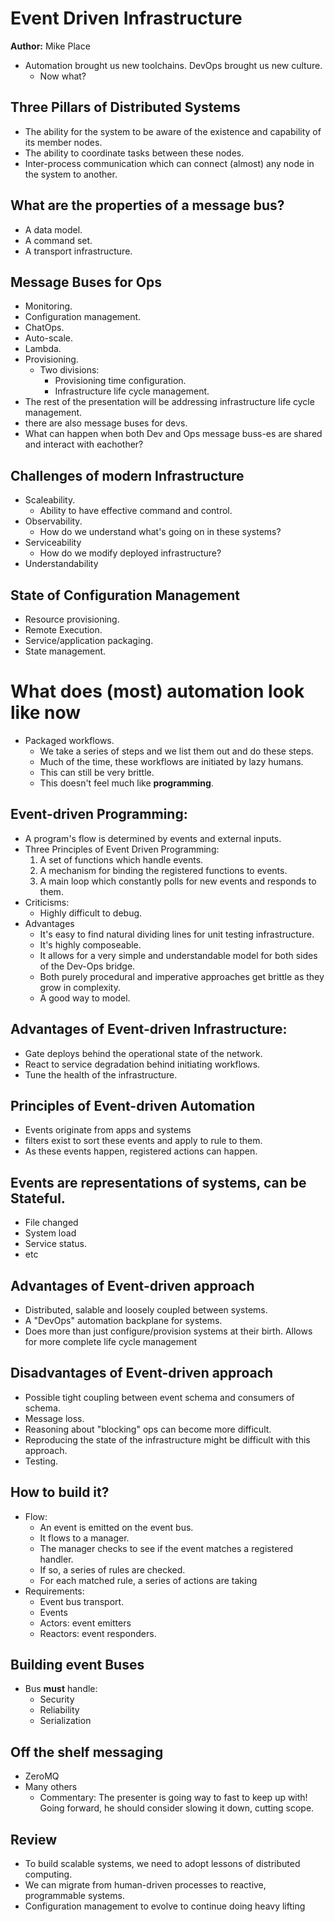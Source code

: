 # Event Driven Infrastructure
**Author:** Mike Place

 * Automation brought us new toolchains. DevOps brought us new culture.
   - Now what?

## Three Pillars of Distributed Systems
 * The ability for the system to be aware of the existence and capability of its member nodes.
 * The ability to coordinate tasks between these nodes.
 * Inter-process communication which can connect (almost) any node in the system to another.

## What are the properties of a message bus?
 * A data model.
 * A command set.
 * A transport infrastructure.

## Message Buses for Ops
 * Monitoring.
 * Configuration management.
 * ChatOps.
 * Auto-scale.
 * Lambda.
 * Provisioning.
   - Two divisions:
     + Provisioning time configuration.
     + Infrastructure life cycle management.
 * The rest of the presentation will be addressing infrastructure life cycle management.
 * there are also message buses for devs.
 * What can happen when both Dev and Ops message buss-es are shared and interact with eachother?

## Challenges of modern Infrastructure
 * Scaleability.
   - Ability to have effective command and control.
 * Observability.
   - How do we understand what's going on in these systems?
 * Serviceability
   - How do we modify deployed infrastructure?
 * Understandability

## State of Configuration Management
 * Resource provisioning.
 * Remote Execution.
 * Service/application packaging.
 * State management.

# What does (most) automation look like now
 * Packaged workflows.
   - We take a series of steps and we list them out and do these steps.
   - Much of the time, these workflows are initiated by lazy humans.
   - This can still be very brittle.
   - This doesn't feel much like **programming**.

## Event-driven Programming:
 * A program's flow is determined by events and external inputs.
 * Three Principles of Event Driven Programming:
   1. A set of functions which handle events.
   2. A mechanism for binding the registered functions to events.
   3. A main loop which constantly polls for new events and responds to them.
 * Criticisms:
   * Highly difficult to debug.
 * Advantages
   - It's easy to find natural dividing lines for unit testing infrastructure.
   - It's highly composeable.
   - It allows for a very simple and understandable model for both sides of the Dev-Ops bridge.
   - Both purely procedural and imperative approaches get brittle as they grow in complexity.
   - A good way to model.

## Advantages of Event-driven Infrastructure:
 * Gate deploys behind the operational state of the network.
 * React to service degradation behind initiating workflows.
 * Tune the health of the infrastructure.

## Principles of Event-driven Automation
 * Events originate from apps and systems
 * filters exist to sort these events and apply to rule to them.
 * As these events happen, registered actions can happen.

## Events are representations of systems, can be Stateful.
 * File changed
 * System load
 * Service status.
 * etc

## Advantages of Event-driven approach
 * Distributed, salable and loosely coupled between systems.
 * A "DevOps" automation backplane for systems.
 * Does more than just configure/provision systems at their birth. Allows for more complete life cycle management

## Disadvantages of Event-driven approach
 * Possible tight coupling between event schema and consumers of schema.
 * Message loss.
 * Reasoning about "blocking" ops can become more difficult.
 * Reproducing the state of the infrastructure might be difficult with this approach.
 * Testing.

## How to build it?
 * Flow:
   - An event is emitted on the event bus.
   - It flows to a manager.
   - The manager checks to see if the event matches a registered handler.
   - If so, a series of rules are checked.
   - For each matched rule, a series of actions are taking
 * Requirements:
   - Event bus transport.
   - Events
   - Actors: event emitters
   - Reactors: event responders.

## Building event Buses
 * Bus **must** handle:
   - Security
   - Reliability
   - Serialization

## Off the shelf messaging
 * ZeroMQ
 * Many others
   - Commentary: The presenter is going way to fast to keep up with! Going forward, he should consider slowing it down, cutting scope.

## Review
 * To build scalable systems, we need to adopt lessons of distributed computing.
 * We can migrate from human-driven processes to reactive, programmable systems.
 * Configuration management to evolve to continue doing heavy lifting
